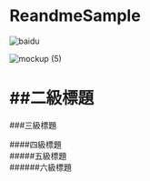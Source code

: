 # ReandmeSample
![baidu](https://user-images.githubusercontent.com/77279829/123395127-6ccaa380-d5d2-11eb-81fa-cf85b8479257.png(https://play.google.com/store/apps/details?id=com.sean.green))

![mockup (5)](https://user-images.githubusercontent.com/77279829/123379682-0f7a2680-d5c1-11eb-9761-3fad81611e56.png)



##二級標題
====
###三級標題  

####四級標題  
#####五級標題  
######六級標題  
